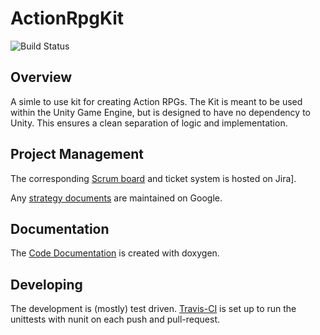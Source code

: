 # ActionRpgKit

![Build Status](https://travis-ci.org/PaulSchweizer/ActionRpgKit.svg?branch=master)

## Overview
A simle to use kit for creating Action RPGs. The Kit is meant to be used within the Unity Game Engine, but is designed to have no dependency to Unity. This ensures a clean separation of logic and implementation.

## Project Management
The corresponding [Scrum board](https://paulschweizer.atlassian.net/secure/RapidBoard.jspa?projectKey=ARPG&rapidView=4&view=planning.nodetail) and ticket system is hosted on Jira].

Any [strategy documents](https://drive.google.com/open?id=0B_5pqWUPN6WhX29nazlWNjRhN2c) are maintained on Google.

## Documentation
The [Code Documentation](https://paulschweizer.github.io/ActionRpgKit/) is created with doxygen.

## Developing
The development is (mostly) test driven. 
[Travis-CI](https://travis-ci.org/PaulSchweizer/ActionRpgKit/branches) is set up to run the unittests with nunit on each push and pull-request. 

